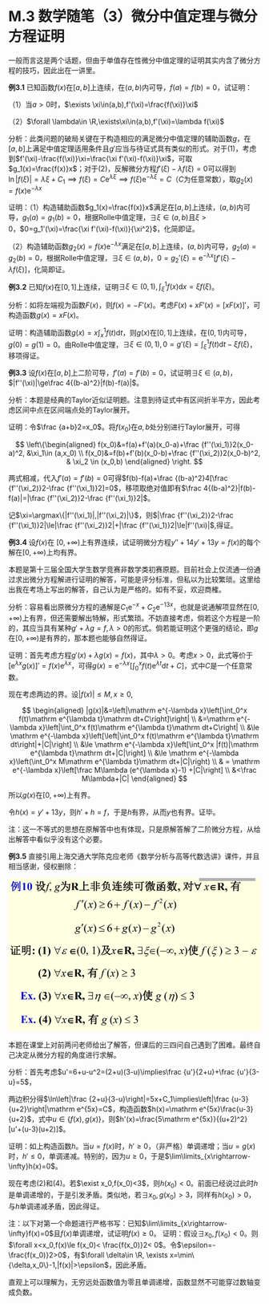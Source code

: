 # M.3 数学随笔（3）微分中值定理与微分方程证明

一般而言这是两个话题，但由于单值存在性微分中值定理的证明其实内含了微分方程的技巧，因此出在一讲里。

**例3.1** 已知函数$f(x)$在$[a,b]$上连续，在$(a,b)$内可导，$f(a)=f(b)=0$，试证明：

（1）当$a>0$时，$\exists \xi\in(a,b),f'(\xi)=\frac{f(\xi)}\xi$

（2）$\forall \lambda\in \R,\exists\xi\in(a,b),f'(\xi)=\lambda f(\xi)$

分析：此类问题的破局关键在于构造相应的满足微分中值定理的辅助函数$g$，在$[a,b]$上满足中值定理适用条件且$g'$应当与待证式具有类似的形式。对于(1)，考虑到$f'(\xi)-\frac{f(\xi)}\xi=\frac{\xi f'(\xi)-f(\xi)}\xi$，可取$g_1(x)=\frac{f(x)}x$；对于(2)，反解微分方程$f'(\xi)-\lambda f(\xi)=0$可以得到$\ln |f(\xi)|=\lambda \xi+C_1\implies f(\xi)=C\mathrm e^{\lambda \xi}\implies f(\xi)\mathrm e^{-\lambda \xi}=C$（$C$为任意常数），取$g_2(x)=f(x)\mathrm e^{-\lambda x}$

证明：（1）构造辅助函数$g_1(x)=\frac{f(x)}x$满足在$[a,b]$上连续，$(a,b)$内可导，$g_1(a)=g_1(b)=0$，根据Rolle中值定理，$\exists\xi\in(a,b)$且$\xi>0$，$0=g_1'(\xi)=\frac{\xi f'(\xi)-f(\xi)}{\xi^2}$，化简即证。

（2）构造辅助函数$g_2(x)=f(x)\mathrm e^{-\lambda x}$满足在$[a,b]$上连续，$(a,b)$内可导，$g_2(a)=g_2(b)=0$，根据Rolle中值定理，$\exists\xi\in(a,b)，0=g_2'(\xi)=\mathrm e^{-\lambda x}[f'(\xi)-\lambda f(\xi)]$，化简即证。

**例3.2** 已知$f(x)$在$[0,1]$上连续，证明$\exists \xi\in(0,1), \int_\xi^1 f(x)\mathrm dx=\xi f(\xi)$。

分析：如将左端视为函数$F(x)$，则$f(x)=-F'(x)$。考虑$F(x)+xF'(x)=[xF(x)]'$，可构造函数$g(x)=xF(x)$。

证明：构造辅助函数$g(x)=x\int_x^1 f(t)\mathrm dt$，则$g(x)$在$[0,1]$上连续，在$(0,1)$内可导，$g(0)=g(1)=0$。由Rolle中值定理，$\exists \xi\in (0,1), 0=g'(\xi)=\int_\xi^1 f(t)\mathrm dt-\xi f(\xi)$，移项得证。

**例3.3** 设$f(x)$在$[a,b]$上二阶可导，$f'(a)=f'(b)=0$，试证明$\exists \xi\in (a,b)$，$|f''(\xi)|\ge\frac 4{(b-a)^2}|f(b)-f(a)|$。

分析：本题是经典的Taylor近似证明题。注意到待证式中有区间折半平方，因此考虑区间中点在区间端点处的Taylor展开。

证明：令$\frac {a+b}2=x_0$。将$f(x_0)$在$a,b$处分别进行Taylor展开，可得

$$
\left\{\begin{aligned}
f(x_0)&=f(a)+f'(a)(x_0-a)+\frac {f''(\xi_1)}2(x_0-a)^2, &\xi_1\in (a,x_0) \\
f(x_0)&=f(b)+f'(b)(x_0-b)+\frac {f''(\xi_2)}2(x_0-b)^2, & \xi_2 \in (x_0,b)
\end{aligned}
\right.
$$

两式相减，代入$f'(a)=f'(b)=0$可得$f(b)-f(a)+\frac {(b-a)^2}4[\frac {f''(\xi_2)}2-\frac {f''(\xi_1)}2]=0$，移项取绝对值即有$\frac 4{(b-a)^2}|f(b)-f(a)|=|\frac {f''(\xi_2)}2-\frac {f''(\xi_1)}2|$。

记$\xi=\argmax\{|f''(\xi_1)|,|f''(\xi_2)|\}$，则$|\frac {f''(\xi_2)}2-\frac {f''(\xi_1)}2|\le|\frac {f''(\xi_2)}2|+|\frac {f''(\xi_1)}2|\le|f''(\xi)|$,得证。

**例3.4** 设$f(x)$在 $[0,+\infty)$上有界连续，试证明微分方程$y''+14y'+13y=f(x)$的每个解在$[0,+\infty)$上均有界。

本题是第十三届全国大学生数学竞赛非数学类初赛原题。目前社会上仅流通一份通过求出微分方程解进行证明的解答，可能是评分标准，但私以为比较繁琐。这里给出我在考场上写出的解答，自己认为是严格的。如有不妥，欢迎商榷。

分析：容易看出原微分方程的通解是$C_1\mathrm e^{-x}+C_2\mathrm e^{-13x}$，也就是说通解项显然在$[0,+\infty)$上有界，但还需要解出特解，形式繁琐。不妨直接考虑，倘若这个方程是一阶的，其应当具有某种$g'+\lambda g=f,\lambda>0$的形式。倘若能证明这个更强的结论，即$g$在$[0,+\infty)$是有界的，那本题也能够自然得证。

证明：首先考虑方程$g'(x)+\lambda g(x)=f(x)$，其中$\lambda>0$。考虑$x>0$，此式等价于$[\mathrm e^{\lambda x}g(x)]'=f(x)\mathrm e^{\lambda x}$，可得$g(x)=\mathrm e^{-\lambda x}[\int_0^x f(t)\mathrm e^{\lambda t}\mathrm dt+C]$，式中$C$是一个任意常数。

现在考虑两边的界。设$|f(x)|\le M, x \ge0,$

$$
\begin{aligned}
|g(x)|&=\left|\mathrm e^{-\lambda x}\left[\int_0^x 
f(t)\mathrm e^{\lambda t}\mathrm dt+C\right]\right| \\
&=\mathrm e^{-\lambda x}\left|\int_0^x 
f(t)\mathrm e^{\lambda t}\mathrm dt+C\right| \\
&\le \mathrm e^{-\lambda x}\left[\left|\int_0^x 
f(t)\mathrm e^{\lambda t}\mathrm dt\right|+|C|\right] \\
&\le \mathrm e^{-\lambda x}\left[\int_0^x 
|f(t)|\mathrm e^{\lambda t}\mathrm dt+|C|\right] \\
&\le \mathrm e^{-\lambda x}\left(\int_0^x 
M\mathrm e^{\lambda t}\mathrm dt+|C|\right) \\
& = \mathrm e^{-\lambda x}\left[\frac M\lambda (e^{\lambda x}-1)
+|C|\right] \\
&<\frac M\lambda+|C|
\end{aligned}
$$

所以$g(x)$在$[0,+\infty)$上有界。

令$h(x)=y'+13y$，则$h'+h=f$，于是$h$有界，从而$y$也有界。证毕。

注：这一不等式的思想在原解答中也有体现，只是原解答解了二阶微分方程，从给出解答中看似乎没有这个必要。

**例3.5** 直接引用上海交通大学陈克应老师《数学分析与高等代数选讲》课件，并且相当感谢，侵权删除：

![](./figs/M-3-1.png)

本题在课堂上对前两问老师给出了解答，但课后的三四问自己遇到了困难。最终自己决定从微分方程的角度进行求解。

分析：首先考虑$u'=6+u-u^2=(2+u)(3-u)\implies\frac {u'}{2+u}+\frac {u'}{3-u}=5$，

两边积分得$\ln\left|\frac {2+u}{3-u}\right|=5x+C_1\implies\left|\frac {u-3}{u+2}\right|\mathrm e^{5x}=C$，构造函数$h(x)=\mathrm e^{5x}\frac{u-3}{u+2}$，式中$u\in\{f(x),g(x)\}$，则$h'(x)=\frac{5\mathrm e^{5x}}{(u+2)^2}[u'+(u-3)(u+2)]$。

证明：如上构造函数$h$。当$u=f(x)$时，$h'\ge0$，（非严格）单调递增；当$u=g(x)$时，$h'\le0$，单调递减。特别的，因为$u\ge 0$，于是$\lim\limits_{x\rightarrow-\infty}h(x)=0$。

现在考虑(2)和(4)。若$\exist x_0,f(x_0)<3$，则$h(x_0)<0$。前面已经说过此时$h$是单调递增的，于是引发矛盾。类似地，若$\exists x_0,g(x_0)>3$，同样有$h(x_0)>0$，与$h$单调递减矛盾，因此得证。

注：以下对第一个命题进行严格书写：已知$\lim\limits_{x\rightarrow-\infty}f(x)=0$且$f(x)$单调递增，试证明$f(x)\ge0$。
证明：假设$\exists x_0,f(x_0)<0$。则$\forall x<x_0,f(x)\le f(x_0)< \frac{f(x_0)}2< 0$。令$\epsilon=-\frac{f(x_0)}2>0$，有$\forall \delta\in \R, \exists x=\min\{\delta,x_0\}-1,|f(x)|>\epsilon$，因此矛盾。

直观上可以理解为，无穷远处函数值为零且单调递增，函数显然不可能穿过数轴变成负数。